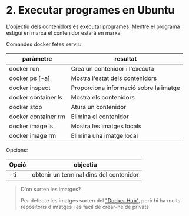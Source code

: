 # 2. Executar programes en Ubuntu

L'objectiu dels contenidors és executar programes. Mentre el programa estigui
en marxa el contenidor estarà en marxa

Comandes docker fetes servir:

| paràmetre           | resultat                               |
| ------------------- | -------------------------------------- |
| docker run          | Crea un contenidor i l'executa         |
| docker ps [-a]      | Mostra l'estat dels contenidors        |
| docker inspect      | Proporciona informació sobre la imatge |
| docker container ls | Mostra els contenidors                 |
| docker stop         | Atura un contenidor                    |
| docker container rm | Elimina el contenidor                  |
| docker image ls     | Mostra les imatges locals              |
| docker image rm     | Elimina una imatge local               |

Opcions:

| Opció | objectiu                                |
| ----- | --------------------------------------- |
| -ti   | obtenir un terminal dins del contenidor |

> D'on surten les imatges?
>
> Per defecte les imatges surten del ["Docker Hub"](https://hub.docker.com/), però hi ha molts repositoris
> d'imatges i és fàcil de crear-ne de privats
